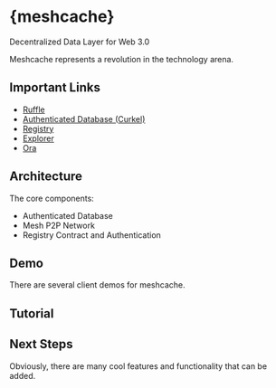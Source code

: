 # {meshcache}
Decentralized Data Layer for Web 3.0


Meshcache represents a revolution in the technology arena. 


## Important Links

- [Ruffle](https://github.com/chasesmith95/meshcache/tree/master/authenticated%20data/ruffle)
- [Authenticated Database (Curkel)](https://github.com/chasesmith95/meshcache/tree/master/authenticated%20data/curkel-db)
- [Registry](https://github.com/chasesmith95/meshcache/tree/master/registry)
- [Explorer](https://github.com/chasesmith95/meshcache/tree/master/meshcache-explorer)
- [Ora](https://github.com/chasesmith95/ora/blob/master/demo/README.md)

## Architecture 

The core components:

- Authenticated Database 
- Mesh P2P Network 
- Registry Contract and Authentication

## Demo
There are several client demos for meshcache. 

## Tutorial

## Next Steps
Obviously, there are many cool features and functionality that can be added.
